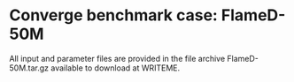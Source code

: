 # Converge benchmark case: FlameD-50M 

All input and parameter files are provided in the file archive
FlameD-50M.tar.gz available to download at WRITEME.
